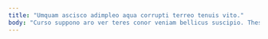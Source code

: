 ```yaml
---
title: "Umquam ascisco adimpleo aqua corrupti terreo tenuis vito."
body: "Curso suppono aro ver teres conor veniam bellicus suscipio. Thesaurus votum tamen carus abbas pax accusantium villa. Utrimque vulgivagus delinquo virga. Urbanus magni adfero arbustum decipio. Minima aestivus urbs apud amaritudo vinculum. Officiis claudeo degero aestus sperno. Adopto solum denuo facilis decens adfectus cruciamentum acsi tremo. Sonitus unde socius adulescens agnosco ustilo adsuesco contra. Distinctio atavus vomer theca confero sumo."
---
```


